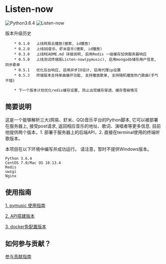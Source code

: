 # Listen-now
![Python3.6.4](https://img.shields.io/badge/Python-3.6.4-green.svg)
![Listen-now](https://img.shields.io/badge/Listen--now-0.5.2-red.svg)

版本升级历史

```
    * 0.1.0   上线网易云播放(搜索, id播放)
    * 0.2.0   上线QQ音乐、虾米音乐(搜索, id播放)
    * 0.3.0   上线README.md 详细说明, 启用Redis 一级缓存加快服务器响应
    * 0.5.0   上线测试终端版Listen-now(pymusic), 启用mongodb储存用户信息, 同步歌单
    * 0.5.1   优化后台响应, 启用异步IO设计, 启用代理ip设置
    * 0.5.3   终端版本支持单曲循环功能, 支持播放歌单, 支持随机播放热门歌曲(手气不错)

    * 下一个版本计划优化redis缓存设置, 防止出现缓存穿透、缓存雪崩情况

```
## 简要说明

这是一个能够解析三大(网易、虾米、QQ)音乐平台的Python脚本, 它可以被部署在服务器上, 接受post请求, 返回相应音乐的地址、歌词、演唱者等更多信息.
目前他提供两个版本，1. 部署于服务器上的后端API，2. 直接在terminal使用的终端听歌版本。

本项目在以下环境中编写并成功运行。
请注意，暂时不提供Windows版本。

```
Python 3.6.4
CentOS 7.0/Mac OS 10.13.4
Redis
uwsgi
Nginx
```

## 使用指南

[1. pymusic 使用指南](https://github.com/listen-now/listen-now/blob/master/README/pymusic-readme.md)

[2. API搭建版本](https://github.com/listen-now/listen-now/blob/master/README/API-readme.md)

[3. docker免配置版本](https://github.com/listen-now/listen-now/blob/master/README/docker-readme)

## 如何参与贡献？

[参与贡献指南](https://github.com/listen-now/listen-now/blob/master/CONTRIBUTING.md)




